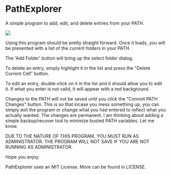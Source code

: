 PathExplorer
============

A simple program to add, edit, and delete entries from your PATH.

<img src="http://i.imgur.com/ykXPEG0.png">

Using this program should be pretty straight forward. Once it loads, you will be presented with a list of the current folders in your PATH. 

The 'Add Folder' button will bring up the select folder dialog.

To delete an entry, simply highlight it in the list and press the "Delete Current Cell" button.

To edit an entry, double-click on it in the list and it should allow you to edit it. If what you enter is not valid, it will appear with a red background.

Changes to the PATH will not be saved until you click the "Commit PATH Changes" button. This is so that incase you mess something up, you can simply exit the program or change what you had entered to reflect what you actually wanted. The changes are permanent. I am thinking about adding a simple backup/recover tool to minimize busted PATH variables. Let me know.

DUE TO THE NATURE OF THIS PROGRAM, YOU MUST RUN AS ADMINISTRATOR. THE PROGRAM WILL NOT SAVE IF YOU ARE NOT RUNNING AS ADMINISTRATOR.

Hope you enjoy.

PathExplorer uses an MIT License. More can be found in LICENSE.
